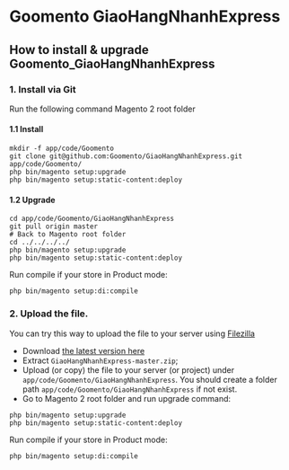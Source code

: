 # Goomento GiaoHangNhanhExpress 

## How to install & upgrade Goomento_GiaoHangNhanhExpress

### 1. Install via Git

Run the following command Magento 2 root folder

#### 1.1 Install

```
mkdir -f app/code/Goomento
git clone git@github.com:Goomento/GiaoHangNhanhExpress.git app/code/Goomento/
php bin/magento setup:upgrade
php bin/magento setup:static-content:deploy
```

#### 1.2 Upgrade

```
cd app/code/Goomento/GiaoHangNhanhExpress
git pull origin master
# Back to Magento root folder
cd ../../../../
php bin/magento setup:upgrade
php bin/magento setup:static-content:deploy
```

Run compile if your store in Product mode:

```
php bin/magento setup:di:compile
```

### 2. Upload the file.

You can try this way to upload the file to your server using [Filezilla](https://filezilla-project.org/)

- Download [the latest version here](https://github.com/Goomento/GiaoHangNhanhExpress/archive/master.zip) 
- Extract `GiaoHangNhanhExpress-master.zip`; 
- Upload (or copy) the file to your server (or project) under `app/code/Goomento/GiaoHangNhanhExpress`. 
You should create a folder path `app/code/Goomento/GiaoHangNhanhExpress` if not exist.
- Go to Magento 2 root folder and run upgrade command:
```
php bin/magento setup:upgrade
php bin/magento setup:static-content:deploy
```
Run compile if your store in Product mode:

```
php bin/magento setup:di:compile
```
